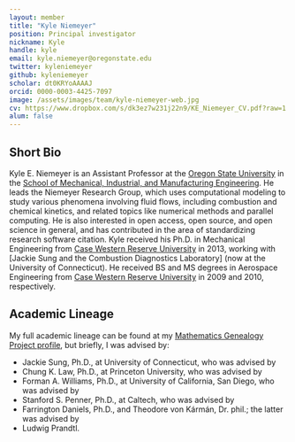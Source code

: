 ```yaml
---
layout: member
title: "Kyle Niemeyer"
position: Principal investigator
nickname: Kyle
handle: kyle
email: kyle.niemeyer@oregonstate.edu
twitter: kyleniemeyer
github: kyleniemeyer
scholar: dt0KRYoAAAAJ
orcid: 0000-0003-4425-7097
image: /assets/images/team/kyle-niemeyer-web.jpg
cv: https://www.dropbox.com/s/dk3ez7w231j22n9/KE_Niemeyer_CV.pdf?raw=1
alum: false
---
```


## Short Bio
Kyle E. Niemeyer is an Assistant Professor at the [Oregon State University] in the [School of Mechanical, Industrial, and Manufacturing Engineering]. He leads the Niemeyer Research Group, which uses computational modeling to study various phenomena involving fluid flows, including combustion and chemical kinetics, and related topics like numerical methods and parallel computing. He is also interested in open access, open source, and open science in general, and has contributed in the area of standardizing research software citation. Kyle received his Ph.D. in Mechanical Engineering from [Case Western Reserve University] in 2013, working with [Jackie Sung and the Combustion Diagnostics Laboratory] (now at the University of Connecticut). He received BS and MS degrees in Aerospace Engineering from [Case Western Reserve University] in 2009 and 2010, respectively.

## Academic Lineage

My full academic lineage can be found at my [Mathematics Genealogy Project profile](http://www.genealogy.ams.org/id.php?id=180371), but briefly, I was advised by:

 - Jackie Sung, Ph.D., at University of Connecticut, who was advised by
 - Chung K. Law, Ph.D., at Princeton University, who was advised by
 - Forman A. Williams, Ph.D., at University of California, San Diego, who was advised by
 - Stanford S. Penner, Ph.D., at Caltech, who was advised by
 - Farrington Daniels, Ph.D., and Theodore von Kármán, Dr. phil.; the latter was advised by
 - Ludwig Prandtl.

[Oregon State University]: http://oregonstate.edu/
[School of Mechanical, Industrial, and Manufacturing Engineering]: http://mime.oregonstate.edu
[Case Western Reserve University]: https://case.edu
[Combustion Diagnostics Laboratory]: http://combdiaglab.engr.uconn.edu
